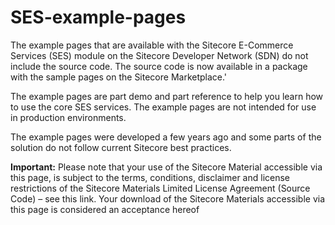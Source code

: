 ﻿SES-example-pages
=================

The example pages that are available with the Sitecore E-Commerce Services (SES) module on the Sitecore Developer Network (SDN) do not include the source code.
The source code is now available in a package with the sample pages on the Sitecore Marketplace.'

The example pages are part demo and part reference to help you learn how to use the core SES services. 
The example pages are not intended for use in production environments.      

The example pages were developed a few years ago and some parts of the solution do not follow current Sitecore best practices.     


**Important:**
Please note that your use of the Sitecore Material accessible via this page, is subject to the terms, conditions, disclaimer and license restrictions of the Sitecore Materials Limited License Agreement (Source Code) – see this link. Your download of the Sitecore Materials accessible via this page is considered an acceptance hereof 
